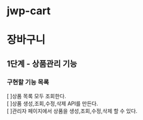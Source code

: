 # jwp-cart
# 장바구니
## 1단계 - 상품관리 기능
### 구현할 기능 목록
[ ]상품 목록 모두 조회한다.   
[ ]상품 생성,조회,수정,삭제 API를 만든다.   
[ ]관리자 페이지에서 상품을 생성,조회,수정,삭제 할 수 있다.   
